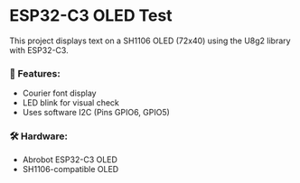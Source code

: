 # ESP32-C3 OLED Test

This project displays text on a SH1106 OLED (72x40) using the U8g2 library with ESP32-C3.

### 🧠 Features:
- Courier font display
- LED blink for visual check
- Uses software I2C (Pins GPIO6, GPIO5)

### 🛠️ Hardware:
- Abrobot ESP32-C3 OLED
- SH1106-compatible OLED
